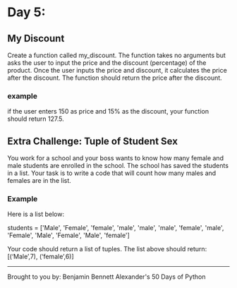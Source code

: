 # Day 5: 

## My Discount
Create a function called my_discount. The function takes no arguments but asks the user to input the price and the discount (percentage) of the product. Once the user inputs the price and discount, it calculates the price after the discount. The function should return the price after the discount. 

### example

if the user enters 150 as price and 15% as the discount, your function should return 127.5.

## Extra Challenge: Tuple of Student Sex
You work for a school and your boss wants to know how many female and male students are enrolled in the school. The school has saved the students in a list. Your task is to write a code that will count how many males and females are in the list. 

### Example
Here is a list below:

students = ['Male', 'Female', 'female', 'male', 'male', 'male',
'female', 'male', 'Female', 'Male', 'Female', 'Male', 'female']

Your code should return a list of tuples. The list above should return:
[(‘Male’,7), (‘female’,6)]

---

Brought to you by: Benjamin Bennett Alexander's 50 Days of Python